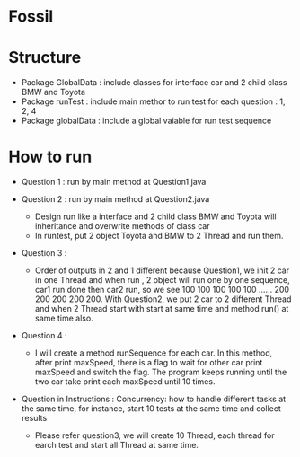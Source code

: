 # Fossil

# Structure
- Package GlobalData : include classes for interface car and 2 child class BMW and Toyota
- Package runTest : include main methor to run test for each question : 1, 2, 4
- Package globalData : include a global vaiable for run test sequence

# How to run
- Question 1 : run by main method at Question1.java

- Question 2 : run by main method at Question2.java
    + Design run like a interface and 2 child class BMW and Toyota will inheritance and overwrite methods of class car
    + In runtest, put 2 object Toyota and BMW to 2 Thread and run them.
    
- Question 3 : 
    + Order of outputs in 2 and 1 different because Question1, we init 2 car in one Thread and when run , 2 object will run one by one sequence, car1 run done then car2 run, so we see 100 100 100 100 100 ...... 200 200 200 200 200. With Question2, we put 2 car to 2 different Thread and when 2 Thread start with start at same time and method run() at same time also.
    
- Question 4 : 
    + I will create a method runSequence for each car. In this method, after print maxSpeed, there is a flag to wait for other car print maxSpeed and switch the flag. The program keeps running until the two car take print each maxSpeed until 10 times.

- Question in Instructions : Concurrency: how to handle different tasks at the same time, for instance, start 10 tests at the same time and collect results
    + Please refer question3, we will create 10 Thread, each thread for earch test and start all Thread at same time.


